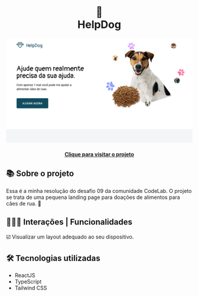 <h1 align="center">
  🐶<br>HelpDog
</h1>

<div align="center">
  <img src="./src/assets/design/design-preview.png" alt="Imagem do desafio HelpDog" />
</div>

<h4 align="center"><a href="https://help-dog-b14c69.netlify.app/">Clique para visitar o projeto</a></h4>

## 📚 Sobre o projeto

Essa é a minha resolução do desafio 09 da comunidade CodeLab. O projeto se trata de uma pequena landing page para doações de alimentos para cães de rua. 🚀

## 🧑🏽‍💻 Interações | Funcionalidades

☑️ Visualizar um layout adequado ao seu dispositivo. 

## 🛠️ Tecnologias utilizadas

- ReactJS
- TypeScript
- Tailwind CSS
